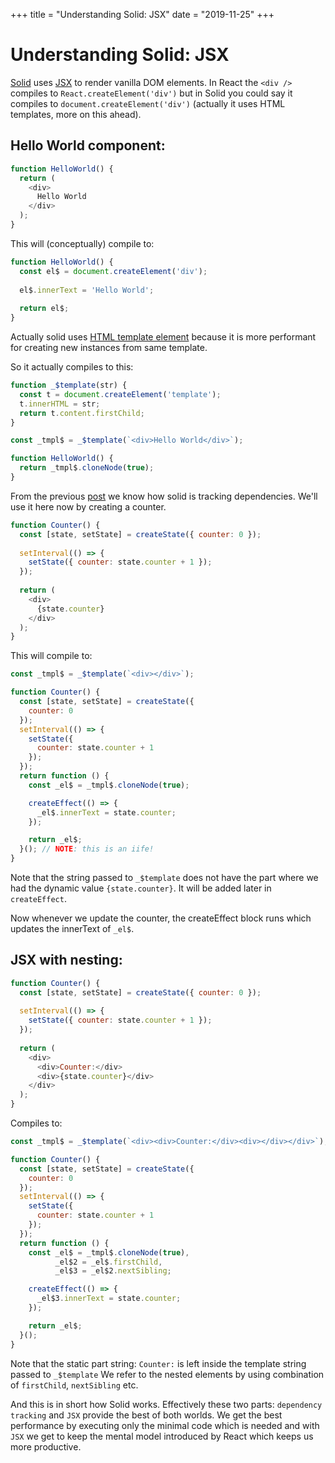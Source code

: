 +++
title = "Understanding Solid: JSX"
date = "2019-11-25"
+++

# Understanding Solid: JSX
[Solid](https://github.com/ryansolid/solid) uses [JSX](https://facebook.github.io/jsx/) to render vanilla DOM elements. In React the `<div />` compiles to `React.createElement('div')` but in Solid you could say it compiles to `document.createElement('div')` (actually it uses HTML templates, more on this ahead).

## Hello World component:

```js
function HelloWorld() {
  return (
    <div>
      Hello World
    </div>
  );
}
```

This will (conceptually) compile to:
```js
function HelloWorld() {
  const el$ = document.createElement('div');
  
  el$.innerText = 'Hello World';
  
  return el$;
}
```


Actually solid uses [HTML template element](https://developer.mozilla.org/en-US/docs/Web/HTML/Element/template) because it is more performant for creating new instances from same template.

So it actually compiles to this:
```js
function _$template(str) {
  const t = document.createElement('template');
  t.innerHTML = str;
  return t.content.firstChild;
}

const _tmpl$ = _$template(`<div>Hello World</div>`);

function HelloWorld() {
  return _tmpl$.cloneNode(true);
}
```

From the previous [post](https://www.atfzl.com/understanding-solid-reactivity-basics) we know how solid is tracking dependencies. We'll use it here now by creating a counter.

```js
function Counter() {
  const [state, setState] = createState({ counter: 0 });
  
  setInterval(() => {
    setState({ counter: state.counter + 1 });
  });
  
  return (
    <div>
      {state.counter}
    </div>
  );
}
```

This will compile to:
```js
const _tmpl$ = _$template(`<div></div>`);

function Counter() {
  const [state, setState] = createState({
    counter: 0
  });
  setInterval(() => {
    setState({
      counter: state.counter + 1
    });
  });
  return function () {
    const _el$ = _tmpl$.cloneNode(true);

    createEffect(() => {
      _el$.innerText = state.counter;
    });

    return _el$;
  }(); // NOTE: this is an iife!
}
```

Note that the string passed to `_$template` does not have the part where we had the dynamic value `{state.counter}`. It will be added later in `createEffect`.

Now whenever we update the counter, the createEffect block runs which updates the innerText of `_el$`.

## JSX with nesting:
```js
function Counter() {
  const [state, setState] = createState({ counter: 0 });
  
  setInterval(() => {
    setState({ counter: state.counter + 1 });
  });
  
  return (
    <div>
      <div>Counter:</div>
      <div>{state.counter}</div>
    </div>
  );
}
```

Compiles to:
```js
const _tmpl$ = _$template(`<div><div>Counter:</div><div></div></div>`);

function Counter() {
  const [state, setState] = createState({
    counter: 0
  });
  setInterval(() => {
    setState({
      counter: state.counter + 1
    });
  });
  return function () {
    const _el$ = _tmpl$.cloneNode(true),
          _el$2 = _el$.firstChild,
          _el$3 = _el$2.nextSibling;

    createEffect(() => {
      _el$3.innerText = state.counter;
    });

    return _el$;
  }();
}
```

Note that the static part string: `Counter:` is left inside the template string passed to `_$template`
We refer to the nested elements by using combination of `firstChild`, `nextSibling` etc.

And this is in short how Solid works. Effectively these two parts: `dependency tracking` and `JSX` provide the best of both worlds. We get the best performance by executing only the minimal code which is needed and with `JSX` we get to keep the mental model introduced by React which keeps us more productive.
